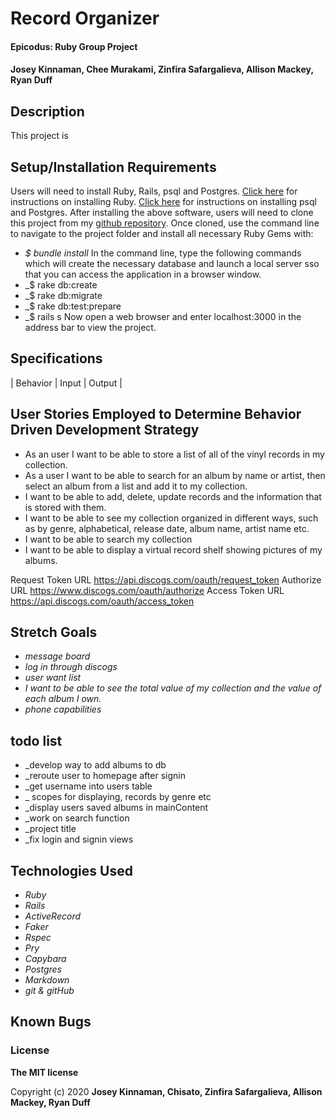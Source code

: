 # Record Organizer

#### Epicodus: Ruby Group Project


#### Josey Kinnaman, Chee Murakami, Zinfira Safargalieva, Allison Mackey, Ryan Duff 

## Description
This project is 

## Setup/Installation Requirements
Users will need to install Ruby, Rails, psql and Postgres.
[Click here](https://www.ruby-lang.org/en/documentation/installation/) for instructions on installing Ruby.
[Click here](https://dataschool.com/learn-sql/how-to-start-a-postgresql-server-on-mac-os-x/) for instructions on installing psql and Postgres.
After installing the above software, users will need to clone this project from my [github repository](https://github.com/JoseyKinnaman/record_collector). Once cloned, use the command line to navigate to the project folder and install all necessary Ruby Gems with: 
* _$ bundle install_
In the command line, type the following commands which will create the necessary database and launch a local server sso that you can access the application in a browser window.
* _$ rake db:create 
* _$ rake db:migrate
* _$ rake db:test:prepare
* _$ rails s
Now open a web browser and enter localhost:3000 in the address bar to view the project.


## Specifications

| Behavior       | Input         | Output  |

## User Stories Employed to Determine Behavior Driven Development Strategy

* As an user I want to be able to store a list of all of the vinyl records in my collection.
* As a user I want to be able to search for an album by name or artist, then select an album from a list and add it to my collection.
* I want to be able to add, delete, update records and the information that is stored with them.
* I want to be able to see my collection organized in different ways, such as by genre, alphabetical, release date, album name, artist name etc.
* I want to be able to search my collection
* I want to be able to display a virtual record shelf showing pictures of my albums. 

Request Token URL    https://api.discogs.com/oauth/request_token
Authorize URL    https://www.discogs.com/oauth/authorize
Access Token URL    https://api.discogs.com/oauth/access_token

## Stretch Goals
* _message board_
* _log in through discogs_
* _user want list_
* _I want to be able to see the total value of my collection and the value of each album I own._
* _phone capabilities_

## todo list
* _develop way to add albums to db
* _reroute user to homepage after signin
* _get username into users table
* _ scopes for displaying, records by genre etc
* _display users saved albums in mainContent
* _work on search function
* _project title
* _fix login and signin views



## Technologies Used
* _Ruby_
* _Rails_
* _ActiveRecord_
* _Faker_
* _Rspec_
* _Pry_
* _Capybara_
* _Postgres_
* _Markdown_
* _git & gitHub_

## Known Bugs

### License

**The MIT license**

Copyright (c) 2020 **Josey Kinnaman, Chisato, Zinfira Safargalieva, Allison Mackey, Ryan Duff**
